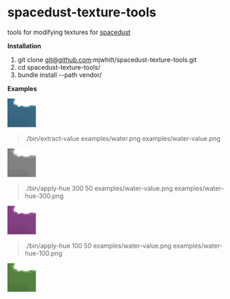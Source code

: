 # spacedust-texture-tools

tools for modifying textures for [spacedust](http://www.spacedust.info)

**Installation**

1. git clone git@github.com:mjwhitt/spacedust-texture-tools.git
2. cd spacedust-texture-tools/
3. bundle install --path vendor/

**Examples**

![original](examples/water.png)

> ./bin/extract-value examples/water.png examples/water-value.png

![value](examples/water-value.png)

>  ./bin/apply-hue 300 50 examples/water-value.png examples/water-hue-300.png

![hue 300](examples/water-hue-300.png)

>  ./bin/apply-hue 100 50 examples/water-value.png examples/water-hue-100.png

![hue 100](examples/water-hue-100.png)
